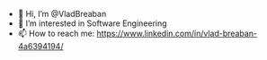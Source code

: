 - 👋 Hi, I’m @VladBreaban
- 👀 I’m interested in Software Engineering
- 📫 How to reach me: https://www.linkedin.com/in/vlad-breaban-4a6394194/
